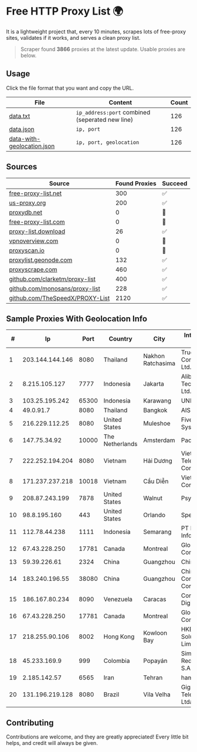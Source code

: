 
# Free HTTP Proxy List 🌍

It is a lightweight project that, every 10 minutes, scrapes lots of free-proxy sites, validates if it works, and serves a clean proxy list.


> Scraper found **3866** proxies at the latest update. Usable proxies are below.

## Usage

Click the file format that you want and copy the URL.


|File|Content|Count|
|----|-------|-----|
|[data.txt](https://raw.githubusercontent.com/themiralay/Proxy-List-World/master/data.txt)|`ip_address:port` combined (seperated new line)|126|
|[data.json](https://raw.githubusercontent.com/themiralay/Proxy-List-World/master/data.json)|`ip, port`|126|
|[data-with-geolocation.json](https://raw.githubusercontent.com/themiralay/Proxy-List-World/master/data-with-geolocation.json)|`ip, port, geolocation`|126|

## Sources

|Source|Found Proxies|Succeed|
|------|-------------|-------|
|[free-proxy-list.net](https://free-proxy-list.net)|300|✅|
|[us-proxy.org](https://www.us-proxy.org)|200|✅|
|[proxydb.net](http://proxydb.net)|0|🚫|
|[free-proxy-list.com](https://free-proxy-list.com/?page=&port=&type%5B%5D=http&type%5B%5D=https&up_time=0&search=Search)|0|🚫|
|[proxy-list.download](https://www.proxy-list.download/HTTP)|26|✅|
|[vpnoverview.com](https://vpnoverview.com/privacy/anonymous-browsing/free-proxy-servers)|0|🚫|
|[proxyscan.io](https://www.proxyscan.io)|0|🚫|
|[proxylist.geonode.com](https://proxylist.geonode.com/api/proxy-list?limit=300&page=1&sort_by=lastChecked&sort_type=desc&protocols=http,https)|132|✅|
|[proxyscrape.com](https://api.proxyscrape.com/v2/?request=displayproxies&protocol=http&timeout=10000&country=all&ssl=all&anonymity=all)|460|✅|
|[github.com/clarketm/proxy-list](https://raw.githubusercontent.com/clarketm/proxy-list/master/proxy-list-raw.txt)|400|✅|
|[github.com/monosans/proxy-list](https://raw.githubusercontent.com/monosans/proxy-list/main/proxies/http.txt)|228|✅|
|[github.com/TheSpeedX/PROXY-List](https://raw.githubusercontent.com/TheSpeedX/PROXY-List/master/http.txt)|2120|✅|


## Sample Proxies With Geolocation Info

|#|Ip|Port|Country|City|Internet Service Provider|
|-|--|----|-------|----|-------------------------|
|1|203.144.144.146|8080|Thailand|Nakhon Ratchasima|True Internet Corporation CO. Ltd.|
|2|8.215.105.127|7777|Indonesia|Jakarta|Alibaba (US) Technology Co., Ltd.|
|3|103.25.195.242|65300|Indonesia|Karawang|UNINA|
|4|49.0.91.7|8080|Thailand|Bangkok|AIS-Fibre|
|5|216.229.112.25|8080|United States|Muleshoe|Five Area Systems, LLC|
|6|147.75.34.92|10000|The Netherlands|Amsterdam|Packet Host, Inc.|
|7|222.252.194.204|8080|Vietnam|Hải Dương|VietNam Post and Telecom Corporation|
|8|171.237.237.218|10018|Vietnam|Cầu Diễn|Viettel Corporation|
|9|208.87.243.199|7878|United States|Walnut|Psychz Networks|
|10|98.8.195.160|443|United States|Orlando|Spectrum|
|11|112.78.44.238|1111|Indonesia|Semarang|PT DES Teknologi Informasi|
|12|67.43.228.250|17781|Canada|Montreal|GloboTech Communications|
|13|59.39.226.61|2324|China|Guangzhou|Chinanet|
|14|183.240.196.55|38080|China|Guangzhou|China Mobile Communications Corporation|
|15|186.167.80.234|8090|Venezuela|Caracas|Corporacion Digitel C.A|
|16|67.43.228.250|17781|Canada|Montreal|GloboTech Communications|
|17|218.255.90.106|8002|Hong Kong|Kowloon Bay|HKBN Enterprise Solutions HK Limited|
|18|45.233.169.9|999|Colombia|Popayán|Simect Group Redes E Internet S.A.S|
|19|2.185.142.57|6565|Iran|Tehran|hamedan|
|20|131.196.219.128|8080|Brazil|Vila Velha|Giganetlink Telecomunicacoes Ltda ME - ME|



## Contributing

Contributions are welcome, and they are greatly appreciated! Every
little bit helps, and credit will always be given.

